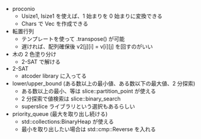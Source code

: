 - proconio
  - Usize1, Isize1 を使えば、1 始まりを 0 始まりに変換できる
  - Chars で Vec<char> を作成できる
- 転置行列
  - テンプレートを使って .transpose() が可能
  - 遅ければ、配列確保後 v2[j][i] = v[i][j] を回すのがいい
- 木の 2 色塗り分け
  - 2-SAT で解ける
- 2-SAT
  - atcoder library に入ってる
- lower/upper_bound (ある数以上の最小値、ある数以下の最大値、2 分探索)
  - ある数以上の最小、等は slice::partition_point が使える
  - 2 分探索で値検索は slice::binary_search
  - superslice ライブラリという選択もあるらしい
- priority_queue (最大を取り出し続ける)
  - std::collections:BinaryHeap  が使える
  - 最小を取り出したい場合は std::cmp::Reverse<usize> を入れる
